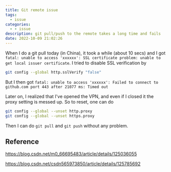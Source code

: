 ```yaml
---
title: Git remote issue
tags:
  - issue
categories:
  - - issue
description: git pull/push to the remote takes a long time and fails
date: 2022-10-09 21:02:26
---
```


When I do a git pull today (in China), it took a while (about 10 secs) and I got ```fatal: unable to access 'xxxxxx': SSL certificate problem: unable to get local issuer certificate```. I tried to disable SSL verification by

```bash
git config --global http.sslVerify "false"
```

But I then got ```fatal: unable to access 'xxxxxx': Failed to connect to github.com port 443 after 21077 ms: Timed out```

Later on, I realized that I've opened the VPN, and even if I closed it the proxy setting is messed up. So to reset, one can do

```bash
git config --global --unset http.proxy
git config --global --unset https.proxy
```

Then I can do ```git pull``` and ```git push``` without any problem.

## Reference

<https://blog.csdn.net/m0_66695483/article/details/125036055>

<https://blog.csdn.net/csdn565973850/article/details/125785692>
